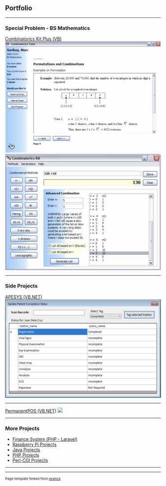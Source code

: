## Portfolio

---

### Special Problem - BS Mathematics 

[Combinatorics Kit Plus (VB)](/sample_page)
<img src="images/combinatorics_tutor.png?raw=true"/>
<img src="images/combinatorics_kit.png?raw=true"/>

---

### Side Projects

[APESYS (VB.NET)](/pdf/sample_presentation.pdf)
<img src="images/apesys.png?raw=true"/>

---
[PermanentPOS (VB.NET)](http://example.com/)
<img src="images/dummy_thumbnail.jpg?raw=true"/>

---

### More Projects

- [Finance System (PHP - Laravel)](http://example.com/)
- [Raspberry Pi Projects](http://example.com/)
- [Java Projects](http://example.com/)
- [PHP Projects](http://example.com/)
- [Perl-CGI Projects](http://example.com/)

---




---
<p style="font-size:11px">Page template forked from <a href="https://github.com/evanca/quick-portfolio">evanca</a></p>
<!-- Remove above link if you don't want to attibute -->
